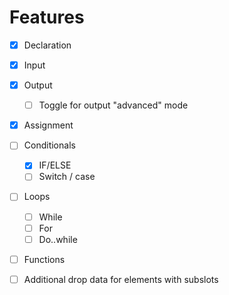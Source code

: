 # Features

-   [x] Declaration
-   [x] Input
-   [x] Output
    -   [ ] Toggle for output "advanced" mode
-   [x] Assignment

-   [ ] Conditionals

    -   [x] IF/ELSE
    -   [ ] Switch / case

-   [ ] Loops

    -   [ ] While
    -   [ ] For
    -   [ ] Do..while

-   [ ] Functions

-   [ ] Additional drop data for elements with subslots
